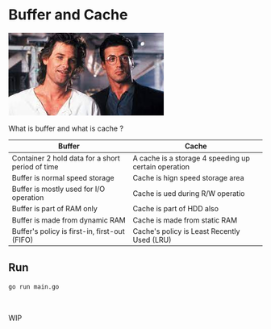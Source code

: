 # Buffer and Cache

![class_diagram](assets/tango_and_cash.jpg)

What is buffer and what is cache ?

| Buffer                                        | Cache                                                | 
|-----------------------------------------------|------------------------------------------------------|
| Container 2 hold data for a short period of time | A cache is a storage 4 speeding up certain operation | 
| Buffer is normal speed storage                | Cache is hign speed storage area                     | 
| Buffer is mostly used for I/O operation       | Cache is ued during R/W operatio                     |
| Buffer is part of RAM only                    | Cache is part of HDD also                            | 
| Buffer is made from dynamic RAM               | Cache is made from static RAM                        | 
| Buffer's policy is first-in, first-out (FIFO) | Cache's policy is Least Recently Used (LRU)          |


## Run

```shell
go run main.go

 
```
 
WIP
